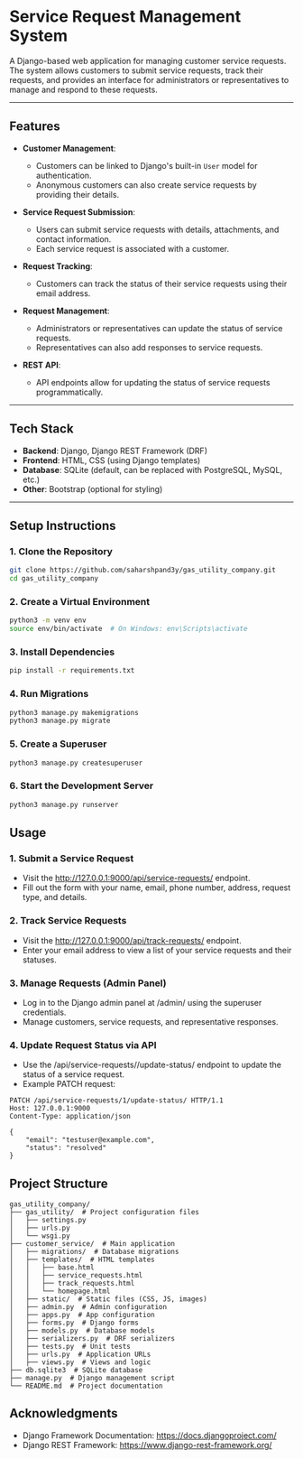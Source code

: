 # **Service Request Management System**

A Django-based web application for managing customer service requests. The system allows customers to submit service requests, track their requests, and provides an interface for administrators or representatives to manage and respond to these requests.

---

## **Features**

- **Customer Management**:
  - Customers can be linked to Django's built-in `User` model for authentication.
  - Anonymous customers can also create service requests by providing their details.

- **Service Request Submission**:
  - Users can submit service requests with details, attachments, and contact information.
  - Each service request is associated with a customer.

- **Request Tracking**:
  - Customers can track the status of their service requests using their email address.

- **Request Management**:
  - Administrators or representatives can update the status of service requests.
  - Representatives can also add responses to service requests.

- **REST API**:
  - API endpoints allow for updating the status of service requests programmatically.

---

## **Tech Stack**

- **Backend**: Django, Django REST Framework (DRF)
- **Frontend**: HTML, CSS (using Django templates)
- **Database**: SQLite (default, can be replaced with PostgreSQL, MySQL, etc.)
- **Other**: Bootstrap (optional for styling)

---

## **Setup Instructions**

### **1. Clone the Repository**
```bash
git clone https://github.com/saharshpand3y/gas_utility_company.git
cd gas_utility_company
```

### **2. Create a Virtual Environment**
```bash
python3 -m venv env
source env/bin/activate  # On Windows: env\Scripts\activate
```
### **3. Install Dependencies**
```bash
pip install -r requirements.txt
```

### **4. Run Migrations**
```bash
python3 manage.py makemigrations
python3 manage.py migrate
```

### **5. Create a Superuser**
```bash
python3 manage.py createsuperuser
```

### **6. Start the Development Server**
```bash
python3 manage.py runserver
```
## **Usage**

### **1. Submit a Service Request**
- Visit the http://127.0.0.1:9000/api/service-requests/ endpoint.
- Fill out the form with your name, email, phone number, address, request type, and details.

### **2. Track Service Requests**
- Visit the http://127.0.0.1:9000/api/track-requests/ endpoint.
- Enter your email address to view a list of your service requests and their statuses.

### **3. Manage Requests (Admin Panel)**
- Log in to the Django admin panel at /admin/ using the superuser credentials.
- Manage customers, service requests, and representative responses.

### **4. Update Request Status via API**
- Use the /api/service-requests/<id>/update-status/ endpoint to update the status of a service request.
- Example PATCH request:
```
PATCH /api/service-requests/1/update-status/ HTTP/1.1
Host: 127.0.0.1:9000
Content-Type: application/json

{
    "email": "testuser@example.com",
    "status": "resolved"
}

```

## Project Structure
```
gas_utility_company/
├── gas_utility/  # Project configuration files
│   ├── settings.py
│   ├── urls.py
│   └── wsgi.py
├── customer_service/  # Main application
│   ├── migrations/  # Database migrations
│   ├── templates/  # HTML templates
│   │   ├── base.html
│   │   ├── service_requests.html
│   │   ├── track_requests.html
│   │   └── homepage.html
│   ├── static/  # Static files (CSS, JS, images)
│   ├── admin.py  # Admin configuration
│   ├── apps.py  # App configuration
│   ├── forms.py  # Django forms
│   ├── models.py  # Database models
│   ├── serializers.py  # DRF serializers
│   ├── tests.py  # Unit tests
│   ├── urls.py  # Application URLs
│   ├── views.py  # Views and logic
├── db.sqlite3  # SQLite database
├── manage.py  # Django management script
└── README.md  # Project documentation
```
## Acknowledgments
- Django Framework Documentation: https://docs.djangoproject.com/
- Django REST Framework: https://www.django-rest-framework.org/
